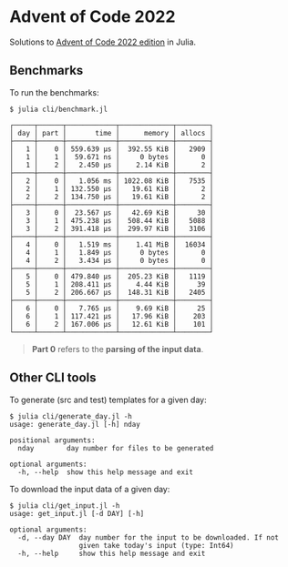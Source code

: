 # Advent of Code 2022

Solutions to [Advent of Code 2022 edition](https://adventofcode.com/2022) in Julia.

## Benchmarks

To run the benchmarks:

    $ julia cli/benchmark.jl

```
┌─────┬──────┬────────────┬─────────────┬────────┐
│ day │ part │       time │      memory │ allocs │
├─────┼──────┼────────────┼─────────────┼────────┤
│   1 │    0 │ 559.639 μs │  392.55 KiB │   2909 │
│   1 │    1 │  59.671 ns │     0 bytes │      0 │
│   1 │    2 │   2.450 μs │    2.14 KiB │      2 │
├─────┼──────┼────────────┼─────────────┼────────┤
│   2 │    0 │   1.056 ms │ 1022.08 KiB │   7535 │
│   2 │    1 │ 132.550 μs │   19.61 KiB │      2 │
│   2 │    2 │ 134.750 μs │   19.61 KiB │      2 │
├─────┼──────┼────────────┼─────────────┼────────┤
│   3 │    0 │  23.567 μs │   42.69 KiB │     30 │
│   3 │    1 │ 475.238 μs │  508.44 KiB │   5088 │
│   3 │    2 │ 391.418 μs │  299.97 KiB │   3106 │
├─────┼──────┼────────────┼─────────────┼────────┤
│   4 │    0 │   1.519 ms │    1.41 MiB │  16034 │
│   4 │    1 │   1.849 μs │     0 bytes │      0 │
│   4 │    2 │   3.434 μs │     0 bytes │      0 │
├─────┼──────┼────────────┼─────────────┼────────┤
│   5 │    0 │ 479.840 μs │  205.23 KiB │   1119 │
│   5 │    1 │ 208.411 μs │    4.44 KiB │     39 │
│   5 │    2 │ 206.667 μs │  148.31 KiB │   2405 │
├─────┼──────┼────────────┼─────────────┼────────┤
│   6 │    0 │   7.765 μs │    9.69 KiB │     25 │
│   6 │    1 │ 117.421 μs │   17.96 KiB │    203 │
│   6 │    2 │ 167.006 μs │   12.61 KiB │    101 │
└─────┴──────┴────────────┴─────────────┴────────┘

```

> **Part 0** refers to the **parsing of the input data**.

## Other CLI tools

To generate (src and test) templates for a given day:
```
$ julia cli/generate_day.jl -h
usage: generate_day.jl [-h] nday

positional arguments:
  nday        day number for files to be generated

optional arguments:
  -h, --help  show this help message and exit
```

To download the input data of a given day:
```
$ julia cli/get_input.jl -h
usage: get_input.jl [-d DAY] [-h]

optional arguments:
  -d, --day DAY  day number for the input to be downloaded. If not
                 given take today's input (type: Int64)
  -h, --help     show this help message and exit
```
